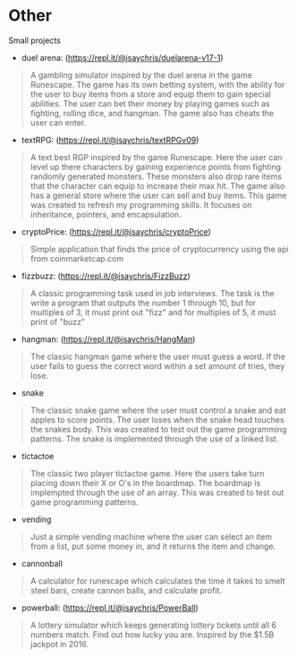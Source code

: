 # Other
Small projects
- duel arena: (https://repl.it/@isaychris/duelarena-v17-1)
> A gambling simulator inspired by the duel arena in the game Runescape. The game has its own betting system, with the ability for the user to buy items from a store and equip them to gain special abilities. The user can bet their money by playing games such as fighting, rolling dice, and hangman. The game also has cheats the user can enter.
- textRPG: (https://repl.it/@isaychris/textRPGv09)
> A text best RGP inspired by the game Runescape. Here the user can level up there characters by gaining experience points from fighting randomly generated monsters. These monsters also drop rare items that the character can equip to increase their max hit. The game also has a general store where the user can sell and buy items. This game was created to refresh my programming skills. It focuses on inheritance, pointers, and encapsulation.
- cryptoPrice: (https://repl.it/@isaychris/cryptoPrice)
> Simple application that finds the price of cryptocurrency using the api from coinmarketcap.com
- fizzbuzz: (https://repl.it/@isaychris/FizzBuzz)
> A classic programming task used in job interviews. The task is the write a program that outputs the number 1 through 10, but for multiples of 3, it must print out "fizz" and for multiples of 5, it must print of "buzz"
- hangman: (https://repl.it/@isaychris/HangMan)
> The classic hangman game where the user must guess a word. If the user fails to guess the correct word within a set amount of tries, they lose.
- snake
> The classic snake game where the user must control a snake and eat apples to score points. The user loses when the snake head touches the snakes body. This was created to test out the game programming patterns. The snake is implemented through the use of a linked list.
- tictactoe
> The classic two player tictactoe game. Here the users take turn placing down their X or O's in the boardmap. The boardmap is implempted through the use of an array. This was created to test out game programming patterns.
- vending
> Just a simple vending machine where the user can select an item from a list, put some money in, and it returns the item and change.
- cannonball
> A calculator for runescape which calculates the time it takes to smelt steel bars, create cannon balls, and calculate profit.
- powerball: (https://repl.it/@isaychris/PowerBall)
> A lottery simulator which keeps generating lottery tickets until all 6 numbers match. Find out how lucky you are. Inspired by the $1.5B jackpot in 2016.
